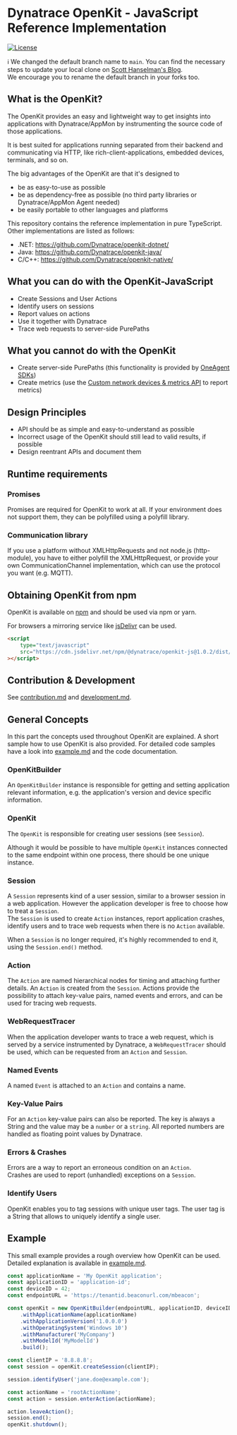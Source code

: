 # Dynatrace OpenKit - JavaScript Reference Implementation

[![License](https://img.shields.io/badge/License-Apache%202.0-blue.svg)](https://opensource.org/licenses/Apache-2.0)

:information_source: We changed the default branch name to `main`. You can find the necessary steps to update your local clone on [Scott Hanselman's Blog](https://www.hanselman.com/blog/EasilyRenameYourGitDefaultBranchFromMasterToMain.aspx).  
We encourage you to rename the default branch in your forks too.

## What is the OpenKit?

The OpenKit provides an easy and lightweight way to get insights into applications with Dynatrace/AppMon by instrumenting the source code of those applications.

It is best suited for applications running separated from their backend and communicating via HTTP, like rich-client-applications, embedded devices, terminals, and so on.

The big advantages of the OpenKit are that it's designed to

-   be as easy-to-use as possible
-   be as dependency-free as possible (no third party libraries or Dynatrace/AppMon Agent needed)
-   be easily portable to other languages and platforms

This repository contains the reference implementation in pure TypeScript. Other implementations are listed as follows:

-   .NET: https://github.com/Dynatrace/openkit-dotnet/
-   Java: https://github.com/Dynatrace/openkit-java/
-   C/C++: https://github.com/Dynatrace/openkit-native/

## What you can do with the OpenKit-JavaScript

-   Create Sessions and User Actions
-   Identify users on sessions
-   Report values on actions
-   Use it together with Dynatrace
-   Trace web requests to server-side PurePaths

## What you cannot do with the OpenKit

-   Create server-side PurePaths (this functionality is provided by [OneAgent SDKs](https://github.com/Dynatrace/OneAgent-SDK))
-   Create metrics (use the [Custom network devices & metrics API](https://www.dynatrace.com/support/help/dynatrace-api/timeseries/what-does-the-custom-network-devices-and-metrics-api-provide/) to report metrics)

## Design Principles

-   API should be as simple and easy-to-understand as possible
-   Incorrect usage of the OpenKit should still lead to valid results, if possible
-   Design reentrant APIs and document them

## Runtime requirements

### Promises

Promises are required for OpenKit to work at all. If your environment does not support them, they can be
polyfilled using a polyfill library.

### Communication library

If you use a platform without XMLHttpRequests and not node.js (http-module), you have to either polyfill
the XMLHttpRequest, or provide your own CommunicationChannel implementation, which can use the protocol
you want (e.g. MQTT).

## Obtaining OpenKit from npm

OpenKit is available on [npm](https://www.npmjs.com/package/@dynatrace/openkit-js) and should be used via npm or yarn.

For browsers a mirroring service like [jsDelivr](https://www.jsdelivr.com/package/npm/@dynatrace/openkit-js) can be used.

```html
<script
    type="text/javascript"
    src="https://cdn.jsdelivr.net/npm/@dynatrace/openkit-js@1.0.2/dist/browser/openkit.js"
></script>
```

## Contribution & Development

See [contribution.md](contribution.md) and [development.md](development.md).

## General Concepts

In this part the concepts used throughout OpenKit are explained. A short sample how to use OpenKit is
also provided. For detailed code samples have a look into [example.md](example.md) and the code documentation.

### OpenKitBuilder

An `OpenKitBuilder` instance is responsible for getting and setting application relevant information, e.g.
the application's version and device specific information.

### OpenKit

The `OpenKit` is responsible for creating user sessions (see `Session`).

Although it would be possible to have multiple `OpenKit` instances connected to the same endpoint
within one process, there should be one unique instance.

### Session

A `Session` represents kind of a user session, similar to a browser session in a web application.
However the application developer is free to choose how to treat a `Session`.  
The `Session` is used to create `Action` instances, report application crashes, identify users and
to trace web requests when there is no `Action` available.

When a `Session` is no longer required, it's highly recommended to end it, using the `Session.end()` method.

### Action

The `Action` are named hierarchical nodes for timing and attaching further details.
An `Action` is created from the `Session`. Actions provide the possibility to attach key-value pairs,
named events and errors, and can be used for tracing web requests.

### WebRequestTracer

When the application developer wants to trace a web request, which is served by a service
instrumented by Dynatrace, a `WebRequestTracer` should be used, which can be
requested from an `Action` and `Session`.

### Named Events

A named `Event` is attached to an `Action` and contains a name.

### Key-Value Pairs

For an `Action` key-value pairs can also be reported. The key is always a String
and the value may be a `number` or a `string`. All reported numbers are handled as floating point
values by Dynatrace.

### Errors & Crashes

Errors are a way to report an erroneous condition on an `Action`.  
Crashes are used to report (unhandled) exceptions on a `Session`.

### Identify Users

OpenKit enables you to tag sessions with unique user tags. The user tag is a String
that allows to uniquely identify a single user.

## Example

This small example provides a rough overview how OpenKit can be used.
Detailed explanation is available in [example.md](example.md).

```javascript
const applicationName = 'My OpenKit application';
const applicationID = 'application-id';
const deviceID = 42;
const endpointURL = 'https://tenantid.beaconurl.com/mbeacon';

const openKit = new OpenKitBuilder(endpointURL, applicationID, deviceID)
    .withApplicationName(applicationName)
    .withApplicationVersion('1.0.0.0')
    .withOperatingSystem('Windows 10')
    .withManufacturer('MyCompany')
    .withModelId('MyModelId')
    .build();

const clientIP = '8.8.8.8';
const session = openKit.createSession(clientIP);

session.identifyUser('jane.doe@example.com');

const actionName = 'rootActionName';
const action = session.enterAction(actionName);

action.leaveAction();
session.end();
openKit.shutdown();
```
